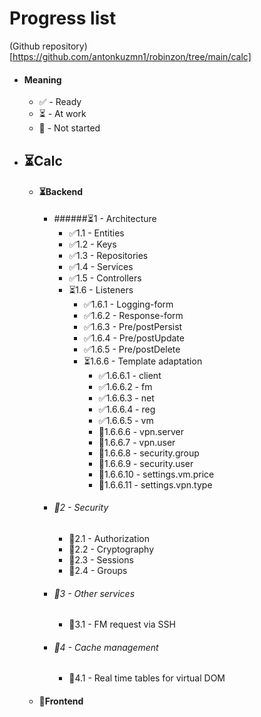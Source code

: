 # Progress list
(Github repository)[https://github.com/antonkuzmn1/robinzon/tree/main/calc]

- #### Meaning
    - ✅ - Ready
    - ⏳ - At work
    - 🛑 - Not started

- ## ⏳Calc
    - #### ⏳Backend
        - ######⏳1 - Architecture
            - ✅1.1 - Entities
            - ✅1.2 - Keys
            - ✅1.3 - Repositories
            - ✅1.4 - Services
            - ✅1.5 - Controllers
            - ⏳1.6 - Listeners
                - ✅1.6.1 - Logging-form
                - ✅1.6.2 - Response-form
                - ✅1.6.3 - Pre/postPersist
                - ✅1.6.4 - Pre/postUpdate
                - ✅1.6.5 - Pre/postDelete
                - ⏳1.6.6 - Template adaptation
                    - ✅1.6.6.1 - client
                    - ✅1.6.6.2 - fm
                    - ✅1.6.6.3 - net
                    - ✅1.6.6.4 - reg
                    - ✅1.6.6.5 - vm
                    - 🛑1.6.6.6 - vpn.server
                    - 🛑1.6.6.7 - vpn.user
                    - 🛑1.6.6.8 - security.group
                    - 🛑1.6.6.9 - security.user
                    - 🛑1.6.6.10 - settings.vm.price
                    - 🛑1.6.6.11 - settings.vpn.type
        - ###### 🛑2 - Security
            - 🛑2.1 - Authorization
            - 🛑2.2 - Cryptography
            - 🛑2.3 - Sessions
            - 🛑2.4 - Groups
        - ###### 🛑3 - Other services
            - 🛑3.1 - FM request via SSH
        - ###### 🛑4 - Cache management
            - 🛑4.1 - Real time tables for virtual DOM
    - #### 🛑Frontend